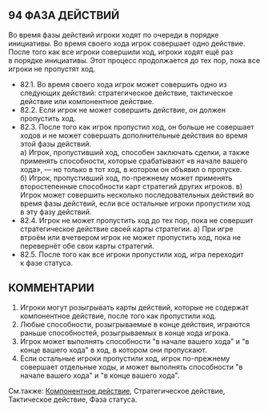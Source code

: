 94 ФАЗА ДЕЙСТВИЙ
---

Во время фазы действий игроки ходят по очереди в порядке инициативы. Во время своего хода игрок совершает одно действие. После того как все игроки совершили ход, игроки ходят ещё раз в порядке инициативы. Этот процесс продолжается до тех пор, пока все игроки не пропустят ход.
* 82.1. Во время своего хода игрок может совершить одно из следующих действий: стратегическое действие, тактическое действие или компонентное действие.
* 82.2. Если игрок не может совершить действие, он должен пропустить ход.
* 82.3. После того как игрок пропустил ход, он больше не совершает ходов и не может совершать дополнительные действия во время этой фазы действий.  
  а) Игрок, пропустивший ход, способен заключать сделки, а также применять способности, которые срабатывают «в начале вашего хода», — но только в тот ход, в котором он объявил о пропуске.  
  б) Игрок, пропустивший ход, по-прежнему может применять второстепенные способности карт стратегий других игроков.
  в) Игрок может совершить несколько последовательных действий во время фазы действий, если все остальные игроки пропустили ход в эту фазу действий.
* 82.4. Игрок не может пропустить ход до тех пор, пока не совершит стратегическое действие своей карты стратегии.
  а) При игре втроём или вчетвером игрок не может пропустить ход, пока не перевернёт обе свои карты стратегий.
* 82.5. После того как все игроки пропустили ход, игра переходит к фазе статуса.

КОММЕНТАРИИ
---
1) Игроки могут розыгрывать карты действий, которые не содержат компонентное действие, после того как пропустили ход.
2) Любые способности, розыгрываемые в конце действия, играются раньше способностей, розыгрываемых в конце хода игрока.
3) Игрок может выполнять способности "в начале вашего хода" и "в конце вашего хода" в ход, в котором они пропускают.
4) Если остальные игроки пропустили ход, игрок по-прежнему совершает отдельные ходы, и может выполнять способности "в начале вашего хода" и "в конце вашего хода".

См.также: [Компонентное действие](component_action.md), Стратегическое действие, Тактическое действие, Фаза статуса.
